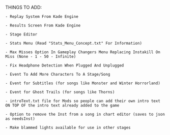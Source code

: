 THINGS TO ADD:

	- Replay System From Kade Engine

	- Results Screen From Kade Engine

	- Stage Editor

	- Stats Menu (Read "Stats_Menu_Concept.txt" For Information)

	- Max Misses Option In Gameplay Changers Menu Replacing Instakill On Miss (None - 1 - 50 - Infinite)

	- Fix Headphone Detection When Plugged And Unplugged

	- Event To Add More Characters To A Stage/Song

	- Event for Subtitles (for songs like Monster and Winter Horrorland)

	- Event for Ghost Trails (for songs like Thorns)

	- introText.txt file for Mods so people can add their own intro text ON TOP OF the intro text already added to the game

	- Option to remove the Inst from a song in chart editor (saves to json as needsInst)

	- Make blammed lights available for use in other stages